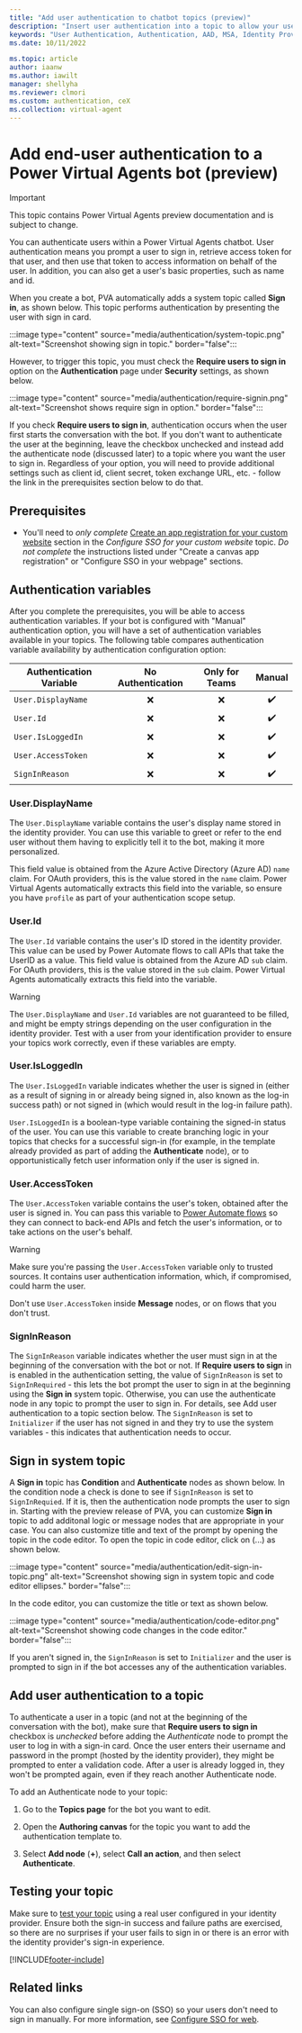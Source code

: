 ```yaml
---
title: "Add user authentication to chatbot topics (preview)"
description: "Insert user authentication into a topic to allow your users to sign in directly within a conversation in Power Virtual Agents preview."
keywords: "User Authentication, Authentication, AAD, MSA, Identity Provider, PVA"
ms.date: 10/11/2022

ms.topic: article
author: iaanw
ms.author: iawilt
manager: shellyha
ms.reviewer: clmori
ms.custom: authentication, ceX
ms.collection: virtual-agent
---
```


# Add end-user authentication to a Power Virtual Agents bot (preview)

> [!IMPORTANT]
> This topic contains Power Virtual Agents preview documentation and is subject to change.

You can authenticate users within a Power Virtual Agents chatbot. User authentication means you prompt a user to sign in, retrieve access token for that user, and then use that token to access information on behalf of the user. In addition, you can also get a user's basic properties, such as name and id.

When you create a bot, PVA automatically adds a system topic called **Sign in**, as shown below. This topic performs authentication by presenting the user with sign in card. 

:::image type="content" source="media/authentication/system-topic.png" alt-text="Screenshot showing sign in topic." border="false":::

However, to trigger this topic, you must check the **Require users to sign in** option on the **Authentication** page under **Security** settings, as shown below.

:::image type="content" source="media/authentication/require-signin.png" alt-text="Screenshot shows require sign in option." border="false":::

If you check **Require users to sign in**, authentication occurs when the user first starts the conversation with the bot. If you don't want to authenticate the user at the beginning, leave the checkbox unchecked and instead add the authenticate node (discussed later) to a topic where you want the user to sign in. Regardless of your option, you will need to provide additional settings such as client id, client secret, token exchange URL, etc. - follow the link in the prerequisites section below to do that. 

## Prerequisites

- You'll need to _only complete_ [Create an app registration for your custom website](configure-web-sso#create-an-app-registration-for-your-custom-website) section in the _Configure SSO for your custom website_ topic. _Do not complete_ the instructions listed under "Create a canvas app registration" or "Configure SSO in your webpage" sections. 

## Authentication variables
After you complete the prerequisites, you will be able to access authentication variables. If your bot is configured with "Manual" authentication option, you will have a set of authentication variables available in your topics. The following table compares authentication variable availability by authentication configuration option:

| Authentication Variable | No Authentication |   Only for Teams   |       Manual       |
| ----------------------- | :---------------: | :----------------: | :----------------: |
| ```User.DisplayName```   |        :x:        |        :x:         | :heavy_check_mark: |
| ```User.Id```            |        :x:        |        :x:         | :heavy_check_mark: |
| ```User.IsLoggedIn```    |        :x:        |        :x:         | :heavy_check_mark: |
| ```User.AccessToken```   |        :x:        |        :x:         | :heavy_check_mark: |
| ```SignInReason    ```   |        :x:        |        :x:         | :heavy_check_mark: |

### User.DisplayName 

The ```User.DisplayName``` variable contains the user's display name stored in the identity provider. You can use this variable to greet or refer to the end user without them having to explicitly tell it to the bot, making it more personalized.

This field value is obtained from the Azure Active Directory (Azure AD) ```name``` claim. For OAuth providers, this is the value stored in the ```name``` claim. Power Virtual Agents automatically extracts this field into the variable, so ensure you have ```profile``` as part of your authentication scope setup.

### User.Id 

The ```User.Id``` variable contains the user's ID stored in the identity provider. This value can be used by Power Automate flows to call APIs that take the UserID as a value.
This field value is obtained from the Azure AD ```sub``` claim. For OAuth providers, this is the value stored in the ```sub``` claim. Power Virtual Agents automatically extracts this field into the variable.

> [!WARNING]
> The ```User.DisplayName``` and ```User.Id``` variables are not guaranteed to be filled, and might be empty strings depending on the user configuration in the identity provider. Test with a user from your identification provider to ensure your topics work correctly, even if these variables are empty.

### User.IsLoggedIn 

The ```User.IsLoggedIn``` variable indicates whether the user is signed in (either as a result of signing in or already being signed in, also known as the log-in success path) or not signed in (which would result in the log-in failure path).

```User.IsLoggedIn``` is a boolean-type variable containing the signed-in status of the user. You can use this variable to create branching logic in your topics that checks for a successful sign-in (for example, in the template already provided as part of adding the **Authenticate** node), or to opportunistically fetch user information only if the user is signed in.

### User.AccessToken 

The ```User.AccessToken``` variable contains the user's token, obtained after the user is signed in. You can pass this variable to [Power Automate flows](advanced-flow-input-output.md) so they can connect to back-end APIs and fetch the user's information, or to take actions on the user's behalf.

> [!WARNING]
> Make sure you're passing the `User.AccessToken` variable only to trusted sources. It contains user authentication information, which, if compromised, could harm the user.

Don't use `User.AccessToken` inside **Message** nodes, or on flows that you don't trust.

### SignInReason

The `SignInReason` variable indicates whether the user must sign in at the beginning of the conversation with the bot or not. If **Require users to sign** in is enabled in the authentication setting, the value of `SignInReason` is set to `SignInRequired` - this lets the bot prompt the user to sign in at the beginning using the **Sign in** system topic. Otherwise, you can use the authenticate node in any topic to prompt the user to sign in. For details, see Add user authentication to a topic section below. The `SignInReason` is set to `Initializer` if the user has not signed in and they try to use the system variables - this indicates that authentication needs to occur. 

## Sign in system topic

A **Sign in** topic has **Condition** and **Authenticate** nodes as shown below. In the condition node a check is done to see if `SignInReason` is set to `SignInRequied`. If it is, then the authentication node prompts the user to sign in. Starting with the preview release of PVA, you can customize **Sign in** topic to add additonal logic or message nodes that are appropriate in your case. You can also customize title and text of the prompt by opening the topic in the code editor. To open the topic in code editor, click on (...) as shown below.

:::image type="content" source="media/authentication/edit-sign-in-topic.png" alt-text="Screenshot showing sign in system topic and code editor ellipses." border="false":::

In the code editor, you can customize the title or text as shown below.

:::image type="content" source="media/authentication/code-editor.png" alt-text="Screenshot showing code changes in the code editor." border="false":::

If you aren't signed in, the `SignInReason` is set to `Initializer` and the user is prompted to sign in if the bot accesses any of the authentication variables. 

## Add user authentication to a topic

To authenticate a user in a topic (and not at the beginning of the conversation with the bot), make sure that **Require users to sign in** checkbox is _unchecked_ before adding the _Authenticate_ node to prompt the user to log in with a sign-in card. Once the user enters their username and password in the prompt (hosted by the identity provider), they might be prompted to enter a validation code. After a user is already logged in, they won't be prompted again, even if they reach another Authenticate node.

To add an Authenticate node to your topic:

1. Go to the **Topics page** for the bot you want to edit.

1. Open the **Authoring canvas** for the topic you want to add the authentication template to.

1. Select **Add node** (**+**), select **Call an action**, and then select **Authenticate**.

## Testing your topic

Make sure to [test your topic](authoring-test-bot.md) using a real user configured in your identity provider. Ensure both the sign-in success and failure paths are exercised, so there are no surprises if your user fails to sign in or there is an error with the identity provider's sign-in experience.

[!INCLUDE[footer-include](includes/footer-banner.md)]

## Related links
You can also configure single sign-on (SSO) so your users don't need to sign in manually. For more information, see [Configure SSO for web](configure-sso.md).
